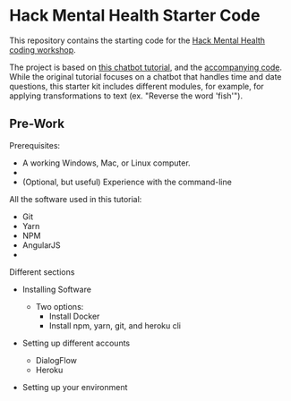 # Hack Mental Health Starter Code

This repository contains the starting code for the [Hack Mental Health coding
workshop](https://www.hackmentalhealth.care/coding-workshops).

The project is based on [this chatbot
tutorial](https://medium.freecodecamp.org/what-does-it-take-to-build-a-chatbot-lets-find-out-b4d009ea8cfd),
and the [accompanying code](https://github.com/van100j/tibot). While the
original tutorial focuses on a chatbot that handles time and date questions,
this starter kit includes different modules, for example, for applying
transformations to text (ex. "Reverse the word 'fish'").

## Pre-Work

Prerequisites:
* A working Windows, Mac, or Linux computer.
* 
* (Optional, but useful) Experience with the command-line

All the software used in this tutorial:
* Git
* Yarn
* NPM
* AngularJS
* 

Different sections

* Installing Software
  * Two options:
    * Install Docker
    * Install npm, yarn, git, and heroku cli

* Setting up different accounts
  * DialogFlow
  * Heroku

* Setting up your environment
